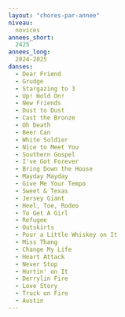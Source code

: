 ```yaml
---
layout: "chores-par-annee"
niveau:
  novices
annees_short:
  2425
annees_long:
  2024-2025
danses:
  - Dear Friend
  - Grudge
  - Stargazing to 3
  - Up! Hold On!
  - New Friends
  - Dust to Dust
  - Cast the Bronze
  - Oh Death
  - Beer Can
  - White Soldier
  - Nice to Meet You
  - Southern Gospel
  - I've Got Forever
  - Bring Down the House
  - Mayday Mayday
  - Give Me Your Tempo
  - Sweet & Texas
  - Jersey Giant
  - Heel, Toe, Rodeo
  - To Get A Girl
  - Refugee
  - Outskirts
  - Pour a Little Whiskey on It
  - Miss Thang
  - Change My Life
  - Heart Attack
  - Never Stop
  - Hurtin' on It
  - Derrylin Fire
  - Love Story
  - Truck on Fire
  - Austin
---
```

